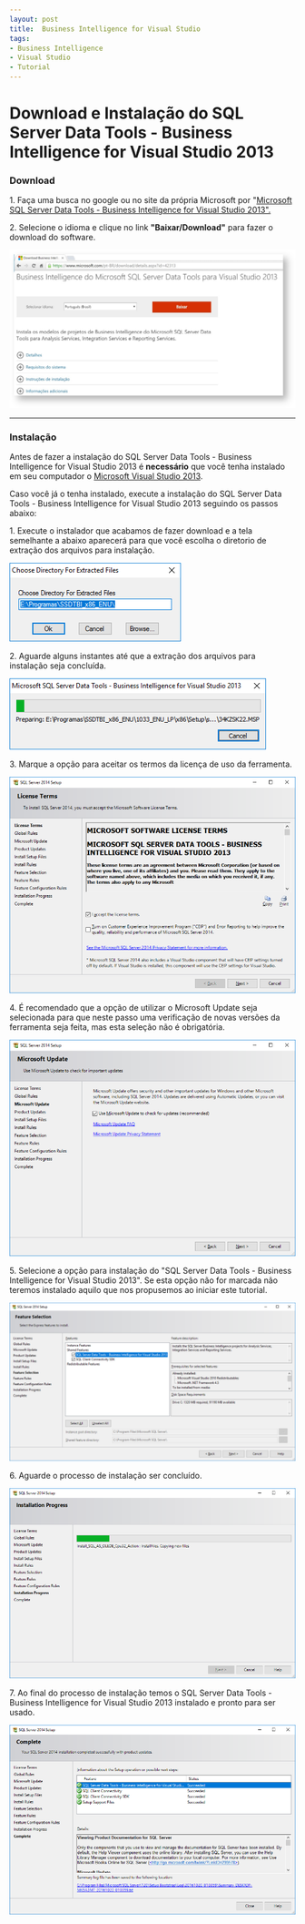 ```yaml
---
layout: post
title:  Business Intelligence for Visual Studio
tags:
- Business Intelligence
- Visual Studio
- Tutorial
---
```


<h1 id="heading1">Download e Instalação do SQL Server Data Tools - Business Intelligence for Visual Studio 2013</h1>

<h3 id="heading3">Download</h3>

<p>1. Faça uma busca no google ou no site da própria Microsoft por "<a href="https://www.microsoft.com/en-us/download/details.aspx?id=42313">Microsoft SQL Server Data Tools - Business Intelligence for Visual Studio 2013".</a></p>

<p>2. Selecione o idioma e clique no link <strong>"Baixar/Download"</strong> para fazer o download do software. </p>

<p><img src="https://github.com/mateusblopes/mateusblopes.github.io/blob/master/_posts/img/BIVisualStudio1.png" alt="BI Visual Studio - Download SQL Server Data Tools - Business Intelligence for Visual Studio 2013" /></p>

<hr/>

<h3 id="heading3">Instalação</h3>

<p>Antes de fazer a instalação do SQL Server Data Tools - Business Intelligence for Visual Studio 2013 é <strong>necessário</strong> que você tenha instalado em seu computador o <a href="https://www.visualstudio.com/pt-br/downloads/">Microsoft Visual Studio 2013</a>.</p>
<p>Caso você já o tenha instalado, execute a instalação do SQL Server Data Tools - Business Intelligence for Visual Studio 2013 seguindo os passos abaixo:</p>

<p>1. Execute o instalador que acabamos de fazer download e a tela semelhante a abaixo aparecerá para que você escolha o diretorio de extração dos arquivos para instalação.</p>

<p><img src="https://github.com/mateusblopes/mateusblopes.github.io/blob/master/_posts/img/BIVisualStudio2.png" alt="BI Visual Studio - Diretório para Extração Arquivos" /></p>

<p>2. Aguarde alguns instantes até que a extração dos arquivos para instalação seja concluída.</p>

<p><img src="https://github.com/mateusblopes/mateusblopes.github.io/blob/master/_posts/img/BIVisualStudio3.png" alt="BI Visual Studio Extração Arquivos" /></p>

<p>3. Marque a opção para aceitar os termos da licença de uso da ferramenta.</p>

<p><img src="https://github.com/mateusblopes/mateusblopes.github.io/blob/master/_posts/img/BIVisualStudio4.png" alt="BI Visual Studio - Licença de Uso" /></p>

<p>4. É recomendado que a opção de utilizar o Microsoft Update seja selecionada para que neste passo uma verificação de novas versões da ferramenta seja feita, mas esta seleção não é obrigatória.</p>

<p><img src="https://github.com/mateusblopes/mateusblopes.github.io/blob/master/_posts/img/BIVisualStudio5.png" alt="BI Visual Studio - Microsoft Update" /></p>

<p>5. Selecione a opção para instalação do "SQL Server Data Tools - Business Intelligence for Visual Studio 2013". Se esta opção não for marcada não teremos instalado aquilo que nos propusemos ao iniciar este tutorial.</p>

<p><img src="https://github.com/mateusblopes/mateusblopes.github.io/blob/master/_posts/img/BIVisualStudio6.png" alt="BI Visual Studio - Instalação" /></p>

<p>6. Aguarde o processo de instalação ser concluído.</p>

<p><img src="https://github.com/mateusblopes/mateusblopes.github.io/blob/master/_posts/img/BIVisualStudio7.png" alt="BI Visual Studio - Processo de Instalação" /></p>

<p>7. Ao final do processo de instalação temos o SQL Server Data Tools - Business Intelligence for Visual Studio 2013 instalado e pronto para ser usado.</p>

<p><img src="https://github.com/mateusblopes/mateusblopes.github.io/blob/master/_posts/img/BIVisualStudio8.png" alt="BI Visual Studio - Instalação Concluída" /></p>